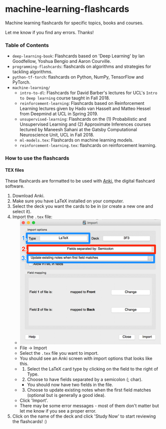# machine-learning-flashcards
Machine learning flashcards for specific topics, books and courses.

Let me know if you find any errors. Thanks!

### Table of Contents
- `deep-learning-book`: Flashcards based on 'Deep Learning' by Ian Goodfellow, Yoshua Bengio and Aaron Courville.
- `programming-flashcards`: flashcards on algorithms and strategies for tackling algorithms.
- `python-tf-torch`: flashcards on Python, NumPy, TensorFlow and PyTorch.
- `machine-learning/`
    - `intro-to-dl`: Flashcards for David Barber's lectures for UCL's `Intro to Deep learning` course taught in Fall 2018.
    - `reinforcement-learning`: Flashcards based on Reinforcement Learning lectures given by Hado van Hasselt and Matteo Hessel from Deepmind at UCL in Spring 2019.
    - `unsupervised-learning`: Flashcards on the (1) Probabilistic and Unsupervised Learning and (2) Approximate Inferences courses lectured by Maneesh Sahani at the Gatsby Computational Neuroscience Unit, UCL in Fall 2018.
    - `ml-models.tex`: Flashcards on machine learning models.
    - `reinforcement-learning.tex`: flashcards on reinforcement learning.

### How to use the flashcards

#### TEX files

These flashcards are formatted to be used with [Anki](https://apps.ankiweb.net/), the digital flashcard software.

1. Download Anki.
2. Make sure you have LaTeX installed on your computer. 
3. Select the deck you want the cards to be in (or create a new one and select it). 
4. Import the `.tex` file:
    - ![How to import tex files to Anki](how_to_anki.png)
    - File -> Import
    - Select the `.tex` file you want to import.
    - You should see an Anki screen with import options that looks like this.
    - 1. Select the LaTeX card type by clicking on the field to the right of Type.
    - 2. Choose to have fields separated by a semicolon (; char).
        - You should now have two fields in the file.
    - 3. Choose to update existing notes when the first field matches (optional but is generally a good idea).
    - Click 'Import'.
    - There may be some error messages - most of them don't matter but let me know if you see a proper error.
5. Click on the name of the deck and click 'Study Now' to start reviewing the flashcards! :)